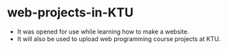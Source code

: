 # web-projects-in-KTU
 - It was opened for use while learning how to make a website.
 - It will also be used to upload web programming course projects at KTU.
 
